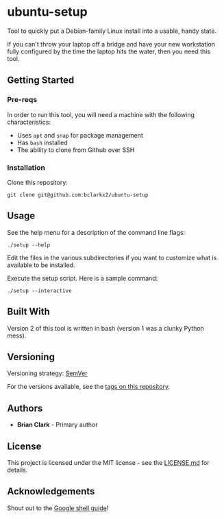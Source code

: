 # ubuntu-setup
Tool to quickly put a Debian-family Linux install into a usable, handy state.

If you can't throw your laptop off a bridge and have your new workstation fully
configured by the time the laptop hits the water, then you need this tool.


## Getting Started 

### Pre-reqs
In order to run this tool, you will need a machine with the following
characteristics:
- Uses `apt` and `snap` for package management
- Has `bash` installed
- The ability to clone from Github over SSH


### Installation
Clone this repository:

`git clone git@github.com:bclarkx2/ubuntu-setup`


## Usage
See the help menu for a description of the command line flags:

`./setup --help`

Edit the files in the various subdirectories if you want to customize what is
available to be installed.

Execute the setup script. Here is a sample command:

`./setup --interactive`



## Built With
Version 2 of this tool is written in bash (version 1 was a clunky Python
mess).


## Versioning
Versioning strategy: [SemVer](http://semver.org/)

For the versions available, see the [tags on this repository](https://github.com/bclarkx2/ubuntu-setup/tags).


## Authors
* **Brian Clark** - Primary author


## License 
This project is licensed under the MIT license - see the
[LICENSE.md](LICENSE.md) for details.


## Acknowledgements
Shout out to the [Google shell
guide](https://google.github.io/styleguide/shellguide.html)!

